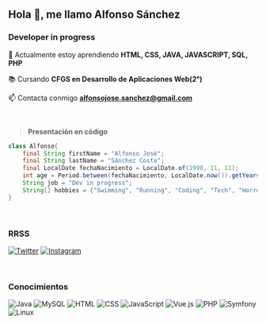 ## Hola 👋, me llamo Alfonso Sánchez
### Developer in progress

   🌱 Actualmente estoy aprendiendo **HTML, CSS, JAVA, JAVASCRIPT, SQL, PHP**

   📚 Cursando **CFGS en Desarrollo de Aplicaciones Web(2°)**

   📫 Contacta conmigo **alfonsojose.sanchez@gmail.com**

</br>

> __Presentación en código__

```java
class Alfonso{
	final String firstName = "Alfonso José";
	final String lastName = "Sánchez Costa";
	final LocalDate fechaNacimiento = LocalDate.of(1990, 11, 11);
	int age = Period.between(fechaNacimiento, LocalDate.now()).getYears();
	String job = "Dev in progress";
	String[] hobbies = {"Swimming", "Running", "Coding", "Tech", "Horror movies", "Gaming"};
}
```
</br>

### RRSS

[![Twitter](https://img.shields.io/badge/Twitter-1DA1F2?style=for-the-badge&logo=twitter&logoColor=white)](https://twitter.com/arfonfo)
[![Instagram](https://img.shields.io/badge/Instagram-E4405F?style=for-the-badge&logo=instagram&logoColor=white)](https://www.instagram.com/arfonfo/)

</br>

### Conocimientos

![Java](https://img.shields.io/badge/Java-ED8B00?style=for-the-badge&logo=openjdk&logoColor=white)
![MySQL](https://img.shields.io/badge/MySQL-005C84?style=for-the-badge&logo=mysql&logoColor=white)
![HTML](https://img.shields.io/badge/HTML5-E34F26?style=for-the-badge&logo=html5&logoColor=white)
![CSS](https://img.shields.io/badge/CSS3-1572B6?style=for-the-badge&logo=css3&logoColor=white)
![JavaScript](https://img.shields.io/badge/javascript-%23323330.svg?style=for-the-badge&logo=javascript&logoColor=%23F7DF1E)
![Vue.js](https://img.shields.io/badge/Vue.js-35495E?style=for-the-badge&logo=vuedotjs&logoColor=4FC08D)
![PHP](https://img.shields.io/badge/PHP-777BB4?style=for-the-badge&logo=php&logoColor=white)
![Symfony](https://img.shields.io/badge/symfony-%23000000.svg?style=for-the-badge&logo=symfony&logoColor=white)
![Linux](https://img.shields.io/badge/Linux-FCC624?style=for-the-badge&logo=linux&logoColor=black)

